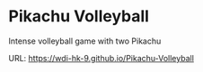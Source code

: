 # Pikachu Volleyball

Intense volleyball game with two Pikachu

URL: https://wdi-hk-9.github.io/Pikachu-Volleyball